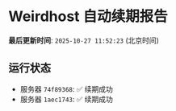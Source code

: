# Weirdhost 自动续期报告

**最后更新时间**: `2025-10-27 11:52:23` (北京时间)

## 运行状态

- 服务器 `74f89368`: ✅ 续期成功
- 服务器 `1aec1743`: ✅ 续期成功

